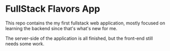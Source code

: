 # FullStack Flavors App

This repo contains the my first fullstack web application, mostly focused on learning the backend since that's what's new for me.

The server-side of the application is all finished, but the front-end still needs some work.
